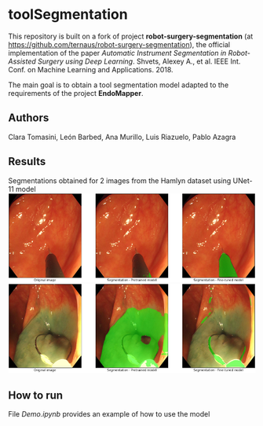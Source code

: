 # toolSegmentation
This repository is built on a fork of project **robot-surgery-segmentation** (at https://github.com/ternaus/robot-surgery-segmentation), the official implementation of the paper *Automatic Instrument Segmentation in Robot-Assisted Surgery using Deep Learning*. Shvets, Alexey A., et al. IEEE Int. Conf. on Machine Learning and Applications. 2018.

The main goal is to obtain a tool segmentation model adapted to the requirements of the project **EndoMapper**.

## Authors
Clara Tomasini, León Barbed, Ana Murillo, Luis Riazuelo, Pablo Azagra

## Results
Segmentations obtained for 2 images from the Hamlyn dataset using UNet-11 model
![results_2425](/images/results_2425.png)
![results_5801](/images/results_5801.png)

## How to run
File *Demo.ipynb* provides an example of how to use the model
